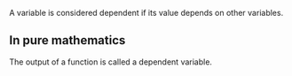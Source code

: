 A variable is considered dependent if its value depends on other variables.
## In pure mathematics
The output of a function is called a dependent variable.